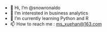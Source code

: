 - 👋 Hi, I’m @snowronaldo
- 👀 I’m interested in business analytics
- 🌱 I’m currently learning Python and R
- 📫 How to reach me : ms_xuehan@163.com


<!---
snowronaldo/snowronaldo is a ✨ special ✨ repository because its `README.md` (this file) appears on your GitHub profile.
You can click the Preview link to take a look at your changes.
--->
